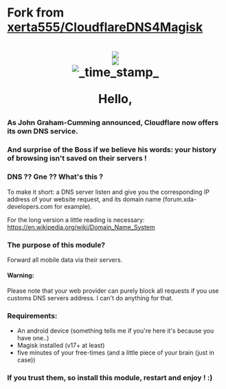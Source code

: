 # Fork from [xerta555/CloudflareDNS4Magisk](https://github.com/xerta555/CloudflareDNS4Magisk)
<h1 align="center">
<img src="https://i.postimg.cc/HkHcPMzy/adguard.png">
<br />
<img src="https://img.shields.io/badge/XDA-Thread-yellow.svg?longCache=true&style=flat-square"></a><br /><img src="https://img.shields.io/badge/Status-Stable-green.svg?longCache=true&style=flat-square"alt="_time_stamp_" />


Hello,


### As John Graham-Cumming announced, Cloudflare now offers its own DNS service.
### And surprise of the Boss if we believe his words: your history of browsing isn't saved on their servers !

### DNS ?? Gne ?? What's this ?

To make it short: a DNS server listen and give you the corresponding IP address of your website request, and its domain name (forum.xda-developers.com for example).

For the long version a little reading is necessary: https://en.wikipedia.org/wiki/Domain_Name_System

### The purpose of this module?
Forward all mobile data via their servers.


#### Warning:

Please note that your web provider can purely block all requests if you use customs DNS servers address. I can't do anything for that.

### Requirements:
- An android device (something tells me if you're here it's because you have one..)
- Magisk installed (v17+ at least)
- five minutes of your free-times (and a little piece of your brain (just in case))

### If you trust them, so install this module, restart and enjoy ! :)
